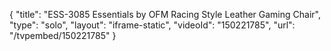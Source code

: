 {
    "title": "ESS-3085 Essentials by OFM Racing Style Leather Gaming Chair",
    "type": "solo",
    "layout": "iframe-static",
    "videoId": "150221785",
    "url": "\/tvpembed\/150221785"
}